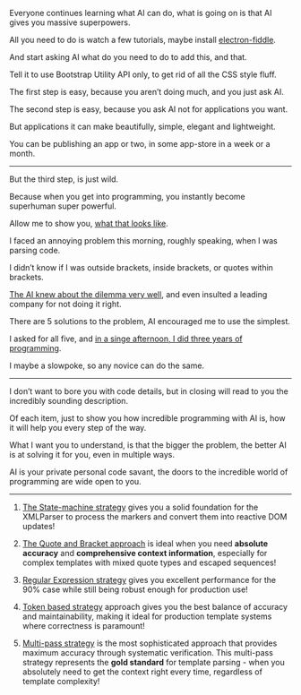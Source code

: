 Everyone continues learning what AI can do,
what is going on is that AI gives you massive superpowers.

All you need to do is watch a few tutorials,
maybe install [electron-fiddle][1].

And start asking AI what do you need to do to add this,
and that.

Tell it to use Bootstrap Utility API only,
to get rid of all the CSS style fluff.

The first step is easy, because you aren’t doing much,
and you just ask AI.

The second step is easy,
because you ask AI not for applications you want.

But applications it can make beautifully,
simple, elegant and lightweight.

You can be publishing an app or two,
in some app-store in a week or a month.

---

But the third step,
is just wild.

Because when you get into programming,
you instantly become superhuman super powerful.

Allow me to show you,
[what that looks like][2].

I faced an annoying problem this morning,
roughly speaking, when I was parsing code.

I didn’t know if I was outside brackets,
inside brackets, or quotes within brackets.

[The AI knew about the dilemma very well][0],
and even insulted a leading company for not doing it right.

There are 5 solutions to the problem,
AI encouraged me to use the simplest.

I asked for all five,
and [in a singe afternoon, I did three years of programming][3].

I maybe a slowpoke,
so any novice can do the same.

---

I don’t want to bore you with code details,
but in closing will read to you the incredibly sounding description.

Of each item, just to show you how incredible programming with AI is,
how it will help you every step of the way.

What I want you to understand, is that the bigger the problem,
the better AI is at solving it for you, even in multiple ways.

AI is your private personal code savant,
the doors to the incredible world of programming are wide open to you.

---

1. [The State-machine strategy][state-machine] gives you a solid foundation for the XMLParser to process the markers and convert them into reactive DOM updates!

2. [The Quote and Bracket approach][quote-bracket] is ideal when you need **absolute accuracy** and **comprehensive context information**, especially for complex templates with mixed quote types and escaped sequences!

3. [Regular Expression strategy][regex-based] gives you excellent performance for the 90% case while still being robust enough for production use!

4. [Token based strategy][token-based] approach gives you the best balance of accuracy and maintainability, making it ideal for production template systems where correctness is paramount!

5. [Multi-pass strategy][multi-pass] is the most sophisticated approach that provides maximum accuracy through systematic verification. This multi-pass strategy represents the **gold standard** for template parsing - when you absolutely need to get the context right every time, regardless of template complexity!

[0]: files/tagged-template-literal-parsing-strategies.md
[1]: https://www.electronjs.org/fiddle
[2]: https://github.com/catpea/heebiejeebies/tree/992d5012b132df5f8bae8f0242bc2efb154dc394/src/strategy
[3]: https://github.com/catpea/heebiejeebies/tree/main
[state-machine]: https://github.com/catpea/heebiejeebies/blob/992d5012b132df5f8bae8f0242bc2efb154dc394/src/strategy/state-machine.md
[quote-bracket]: https://github.com/catpea/heebiejeebies/blob/992d5012b132df5f8bae8f0242bc2efb154dc394/src/strategy/quote-bracket.md
[regex-based]: https://github.com/catpea/heebiejeebies/blob/992d5012b132df5f8bae8f0242bc2efb154dc394/src/strategy/regex-based.md
[token-based]: https://github.com/catpea/heebiejeebies/blob/992d5012b132df5f8bae8f0242bc2efb154dc394/src/strategy/token-based.md
[multi-pass]: https://github.com/catpea/heebiejeebies/blob/992d5012b132df5f8bae8f0242bc2efb154dc394/src/strategy/multi-pass.md
